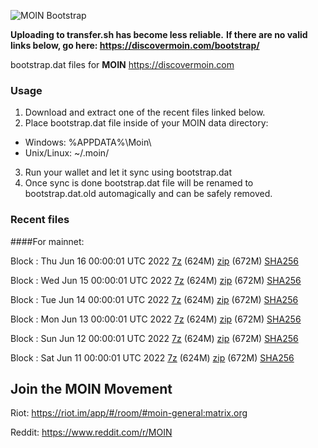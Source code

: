 ![MOIN Bootstrap](https://i.imgur.com/KjM1jMp.jpg)

**Uploading to transfer.sh has become less reliable.**
**If there are no valid links below, go here: https://discovermoin.com/bootstrap/**

bootstrap.dat files for **MOIN** https://discovermoin.com

### Usage

1. Download and extract one of the recent files linked below.
2. Place bootstrap.dat file inside of your MOIN data directory:
 - Windows: %APPDATA%\Moin\
 - Unix/Linux: ~/.moin/
3. Run your wallet and let it sync using bootstrap.dat
4. Once sync is done bootstrap.dat file will be renamed to bootstrap.dat.old automagically and can be safely removed.


### Recent files

####For mainnet:

Block : Thu Jun 16 00:00:01 UTC 2022 [7z](https://transfer.sh/N9GqRp/bootstrap.dat.20220616.7z) (624M) [zip](https://transfer.sh/sHh2cC/bootstrap.dat.20220616.zip) (672M) [SHA256](https://transfer.sh/p5zAvN/sha256.txt)

Block : Wed Jun 15 00:00:01 UTC 2022 [7z](https://transfer.sh/5YvyY8/bootstrap.dat.20220615.7z) (624M) [zip](https://transfer.sh/rY0e7A/bootstrap.dat.20220615.zip) (672M) [SHA256](https://transfer.sh/MDoR1N/sha256.txt)

Block : Tue Jun 14 00:00:01 UTC 2022 [7z](https://transfer.sh/9F0bMJ/bootstrap.dat.20220614.7z) (624M) [zip](https://transfer.sh/uJii8s/bootstrap.dat.20220614.zip) (672M) [SHA256](https://transfer.sh/Km14K6/sha256.txt)

Block : Mon Jun 13 00:00:01 UTC 2022 [7z](https://transfer.sh/7tFNSv/bootstrap.dat.20220613.7z) (624M) [zip](https://transfer.sh/zm2Lra/bootstrap.dat.20220613.zip) (672M) [SHA256](https://transfer.sh/YfGnEV/sha256.txt)

Block : Sun Jun 12 00:00:01 UTC 2022 [7z]() (624M) [zip]() (672M) [SHA256]()

Block : Sat Jun 11 00:00:01 UTC 2022 [7z](https://transfer.sh/3gHWnT/bootstrap.dat.20220611.7z) (624M) [zip](https://transfer.sh/2G0LKI/bootstrap.dat.20220611.zip) (672M) [SHA256](https://transfer.sh/80G9en/sha256.txt)

## Join the MOIN Movement

Riot: https://riot.im/app/#/room/#moin-general:matrix.org

Reddit: https://www.reddit.com/r/MOIN
